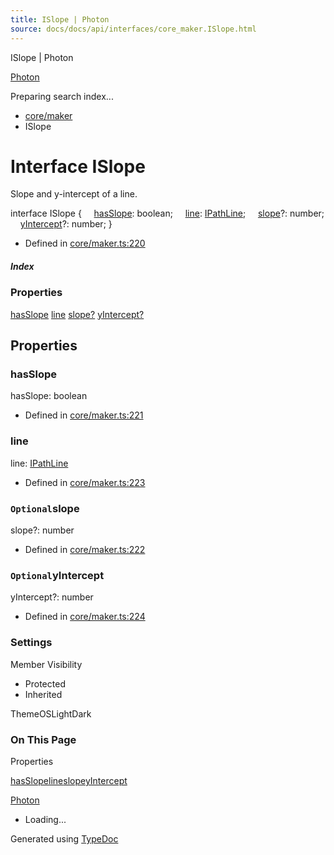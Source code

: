 ```yaml
---
title: ISlope | Photon
source: docs/docs/api/interfaces/core_maker.ISlope.html
---
```


ISlope | Photon

[Photon](../index.html)




Preparing search index...

* [core/maker](../modules/core_maker.html)
* ISlope

# Interface ISlope

Slope and y-intercept of a line.

interface ISlope {
    [hasSlope](#hasslope): boolean;
    [line](#line): [IPathLine](core_schema.IPathLine.html);
    [slope](#slope)?: number;
    [yIntercept](#yintercept)?: number;
}

* Defined in [core/maker.ts:220](https://github.com/mwhite454/photon/blob/main/packages/photon/src/core/maker.ts#L220)

##### Index

### Properties

[hasSlope](#hasslope)
[line](#line)
[slope?](#slope)
[yIntercept?](#yintercept)

## Properties

### hasSlope

hasSlope: boolean

* Defined in [core/maker.ts:221](https://github.com/mwhite454/photon/blob/main/packages/photon/src/core/maker.ts#L221)

### line

line: [IPathLine](core_schema.IPathLine.html)

* Defined in [core/maker.ts:223](https://github.com/mwhite454/photon/blob/main/packages/photon/src/core/maker.ts#L223)

### `Optional`slope

slope?: number

* Defined in [core/maker.ts:222](https://github.com/mwhite454/photon/blob/main/packages/photon/src/core/maker.ts#L222)

### `Optional`yIntercept

yIntercept?: number

* Defined in [core/maker.ts:224](https://github.com/mwhite454/photon/blob/main/packages/photon/src/core/maker.ts#L224)

### Settings

Member Visibility

* Protected
* Inherited

ThemeOSLightDark

### On This Page

Properties

[hasSlope](#hasslope)[line](#line)[slope](#slope)[yIntercept](#yintercept)

[Photon](../index.html)

* Loading...

Generated using [TypeDoc](https://typedoc.org/)
